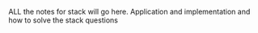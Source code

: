ALL the notes for stack will go here. Application and implementation and how to solve the stack questions
